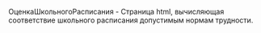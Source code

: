 ОценкаШкольногоРасписания - Страница html, вычисляющая соответствие школьного расписания допустимым нормам трудности.
